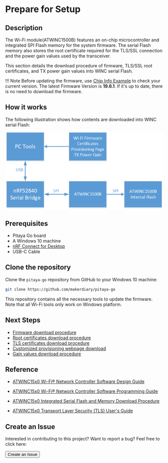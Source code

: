 # Prepare for Setup

## Description

The Wi-Fi module(ATWINC1500B) features an on-chip microcontroller and integrated SPI Flash memory for the system firmware. The serial Flash memory also stores the root certificate required for the TLS/SSL connection and the power gain values used by the transceiver.

This section details the download procedure of firmware, TLS/SSL root certificates, and TX power gain values into WINC serial Flash.

!!! Note
	Before updating the firmware, use [Chip Info Example](../basic/chip-info-example.md) to check your current version. The latest Firmware Version is **19.6.1**. If it's up to date, there is no need to download the firmware.

## How it works

The following illustration shows how contents are downloaded into WINC serial Flash:

![](assets/images/download-procedure.png)

## Prerequisites

* Pitaya Go board
* A Windows 10 machine
* [nRF Connect for Desktop](https://www.nordicsemi.com/Software-and-Tools/Development-Tools/nRF-Connect-for-desktop)
* USB-C Cable

## Clone the repository

Clone the `pitaya-go` repository from GitHub to your Windows 10 machine:

``` sh
git clone https://github.com/makerdiary/pitaya-go
```

This repository contains all the necessary tools to update the firmware. Note that all Wi-Fi tools only work on Windows platform.


## Next Steps

* [Firmware download procedure](download-firmware.md)
* [Root certificates download procedure](download-root-certs.md)
* [TLS certificates download procedure](download-tls-certs.md)
* [Customized provisioning webpage download](customize-provisioning-page.md)
* [Gain values download procedure](modify-gain-values.md)


## Reference

* [ATWINC15x0 Wi-Fi® Network Controller Software Design Guide](http://ww1.microchip.com/downloads/en/DeviceDoc/ATWINC15x0-Wi-Fi-Network-Controller-Software-Design-Guide-User-Guide-DS00002389B.pdf)

* [ATWINC15x0 Wi-Fi® Network Controller Software Programming Guide](http://ww1.microchip.com/downloads/en/DeviceDoc/ATWINC15x0-ATWINC3400-Wi-Fi-Network-Controller-Software-Programming-Guide-DS70005305B.pdf)

* [ATWINC15x0 Integrated Serial Flash and Memory Download Procedure](http://ww1.microchip.com/downloads/en/DeviceDoc/00002378B.pdf)

* [ATWINC15x0 Transport Layer Security (TLS) User's Guide](http://ww1.microchip.com/downloads/en/DeviceDoc/50002599A.pdf)

## Create an Issue

Interested in contributing to this project? Want to report a bug? Feel free to click here:

<a href="https://github.com/makerdiary/pitaya-go/issues/new"><button data-md-color-primary="marsala"><i class="fa fa-github"></i> Create an Issue</button></a>


